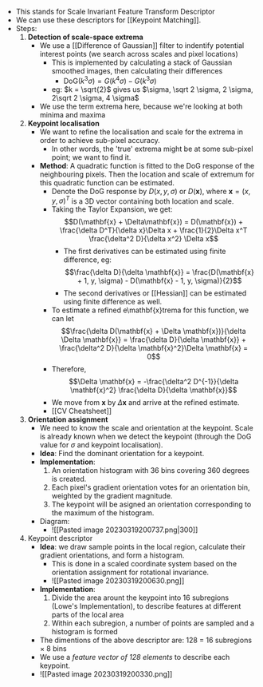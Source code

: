 - This stands for Scale Invariant Feature Transform Descriptor
- We can use these descriptors for [[Keypoint Matching]].
- Steps:
	1. **Detection of scale-space extrema**
		- We use a [[Difference of Gaussian]] filter to indentify potential interest points (we search across scales and pixel locations)
			- This is implemented by calculating a stack of Gaussian smoothed images, then calculating their differences
				- $\text{DoG}(k^3 \sigma) = G(k^4 \sigma) - G(k^3 \sigma)$
			- eg: $k = \sqrt{2}$ gives us $\sigma, \sqrt 2 \sigma, 2 \sigma, 2\sqrt 2 \sigma, 4 \sigma$
		- We use the term extrema here, because we're looking at both minima and maxima
	2. **Keypoint localisation**
		- We want to refine the localisation and scale for the extrema in order to achieve sub-pixel accuracy.
			- In other words, the 'true' extrema might be at some sub-pixel point; we want to find it.
		- **Method**: A quadratic function is fitted to the DoG response of the neighbouring pixels. Then the location and scale of extremum for this quadratic function can be estimated.
			- Denote the DoG response by $D(x, y, \sigma)$ or $D(\mathbf{x})$, where $\mathbf{x} = (x, y, \sigma)^T$ is a 3D vector containing both location and scale.
			- Taking the Taylor Expansion, we get: $$D(\mathbf{x} + \Delta\mathbf{x}) = D(\mathbf{x}) + \frac{\delta D^T}{\delta x}\Delta x + \frac{1}{2}\Delta x^T \frac{\delta^2 D}{\delta x^2} \Delta x$$
				- The first derivatives can be estimated using finite difference, eg: $$\frac{\delta D}{\delta \mathbf{x}} = \frac{D(\mathbf{x} + 1, y, \sigma) - D(\mathbf{x} - 1, y, \sigma)}{2}$$
				- The second derivatives or [[Hessian]] can be estimated using finite difference as well.
			- To estimate a refined e\mathbf{x}trema for this function, we can let $$\frac{\delta D(\mathbf{x} + \Delta \mathbf{x})}{\delta \Delta \mathbf{x}} = \frac{\delta D}{\delta \mathbf{x}} + \frac{\delta^2 D}{\delta \mathbf{x}^2}\Delta \mathbf{x} = 0$$
			- Therefore, $$\Delta \mathbf{x} = -\frac{\delta^2 D^{-1}}{\delta \mathbf{x}^2} \frac{\delta D}{\delta \mathbf{x}}$$
			- We move from $\mathbf{x}$ by $\Delta \mathbf{x}$ and arrive at the refined estimate.
			- [[CV Cheatsheet]]
	3. **Orientation assignment**
		- We need to know the scale and orientation at the keypoint. Scale is already known when we detect the keypoint (through the DoG value for $\sigma$ and keypoint localisation).
		- **Idea**: Find the dominant orientation for a keypoint.
		- **Implementation**:
			1. An orientation histogram with 36 bins covering 360 degrees is created.
			2. Each pixel's gradient orientation votes for an orientation bin, weighted by the gradient magnitude.
			3. The keypoint will be asigned an orientation corresponding to the maximum of the histogram.
		- Diagram:
			- ![[Pasted image 20230319200737.png|300]]
	4. Keypoint descriptor
		- **Idea**: we draw sample points in the local region, calculate their gradient orientations, and form a histogram. 
			- This is done in a scaled coordinate system based on the orientation assignment for rotational invariance.
			- ![[Pasted image 20230319200630.png]]
		- **Implementation**:
			1. Divide the area arount the keypoint into 16 subregions (Lowe's Implementation), to describe features at different parts of the local area
			2. Within each subregion, a number of points are sampled and a histogram is formed
		- The dimentions of the above descriptor are: 128 = 16 subregions $\times$ 8 bins
		- We use a *feature vector of 128 elements* to describe each keypoint.
		- ![[Pasted image 20230319200330.png]]